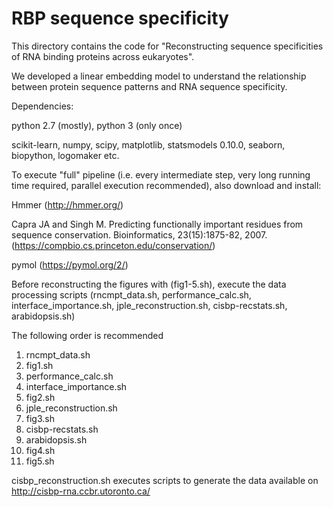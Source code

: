 # RBP sequence specificity
This directory contains the code for "Reconstructing sequence specificities of RNA binding proteins across eukaryotes".

We developed a linear embedding model to understand the relationship between protein sequence patterns and RNA sequence specificity. 

Dependencies:

python 2.7 (mostly), python 3 (only once)

scikit-learn, numpy, scipy, matplotlib, statsmodels 0.10.0, seaborn, biopython, logomaker etc.

To execute "full" pipeline (i.e. every intermediate step, very long running time required, parallel execution recommended), 
also download and install:

Hmmer (http://hmmer.org/)

Capra JA and Singh M. Predicting functionally important residues from sequence conservation. Bioinformatics, 23(15):1875-82, 2007.
(https://compbio.cs.princeton.edu/conservation/)

pymol (https://pymol.org/2/)

Before reconstructing the figures with (fig1-5.sh), execute the data processing scripts (rncmpt_data.sh, performance_calc.sh, interface_importance.sh, jple_reconstruction.sh, cisbp-recstats.sh, arabidopsis.sh)

The following order is recommended

1. rncmpt_data.sh
2. fig1.sh
3. performance_calc.sh
4. interface_importance.sh
5. fig2.sh
6. jple_reconstruction.sh
7. fig3.sh
8. cisbp-recstats.sh
9. arabidopsis.sh
10. fig4.sh
11. fig5.sh

cisbp_reconstruction.sh executes scripts to generate the data available on http://cisbp-rna.ccbr.utoronto.ca/




